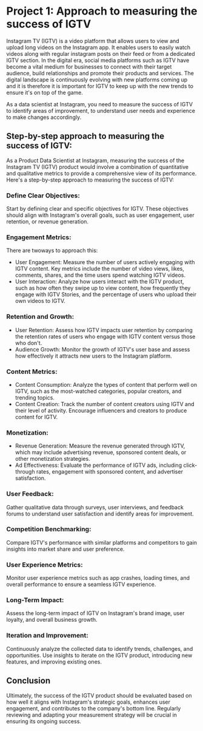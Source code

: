# Project 1: Approach to measuring the success of IGTV
Instagram TV (IGTV) is a video platform that allows users to view and upload long videos on the Instagram app.
It enables users to easily watch videos along with regular instagram posts on their feed or from a dedicated
IGTV section. In the digital era, social media platforms such as IGTV have become a vital medium for businesses to connect with their target audience, build relationships and promote their products and services.
The digital landscape is continuously evolving with new platforms coming up and it is therefore it is important for IGTV to keep up with the new trends to ensure it's on top of the game. 

As a data scientist at Instagram, you need to measure the success of IGTV to identify areas of improvement, to understand user needs and experience to make changes accordingly.


## Step-by-step approach to measuring the success of IGTV:

As a Product Data Scientist at Instagram, measuring the success of the Instagram TV (IGTV) product would involve a combination of quantitative and qualitative metrics to provide a comprehensive view of its performance. Here's a step-by-step approach to measuring the success of IGTV:

### Define Clear Objectives:
Start by defining clear and specific objectives for IGTV. These objectives should align with Instagram's overall goals, such as user engagement, user retention, or revenue generation.

### Engagement Metrics:
  There are twoways to approach this:
- User Engagement: Measure the number of users actively engaging with IGTV content. Key metrics include the number of video views, likes, comments, shares, and the time users spend watching IGTV videos.
 - User Interaction: Analyze how users interact with the IGTV product, such as how often they swipe up to view content, how frequently they engage with IGTV Stories, and the percentage of users who upload their own videos to IGTV.

### Retention and Growth:
- User Retention: Assess how IGTV impacts user retention by comparing the retention rates of users who engage with IGTV content versus those who don't.
- Audience Growth: Monitor the growth of IGTV's user base and assess how effectively it attracts new users to the Instagram platform.

### Content Metrics:
- Content Consumption: Analyze the types of content that perform well on IGTV, such as the most-watched categories, popular creators, and trending topics.
- Content Creation: Track the number of content creators using IGTV and their level of activity. Encourage influencers and creators to produce content for IGTV.
   
### Monetization:
- Revenue Generation: Measure the revenue generated through IGTV, which may include advertising revenue, sponsored content deals, or other monetization strategies.
- Ad Effectiveness: Evaluate the performance of IGTV ads, including click-through rates, engagement with sponsored content, and advertiser satisfaction.

### User Feedback:
Gather qualitative data through surveys, user interviews, and feedback forums to understand user satisfaction and identify areas for improvement.

### Competition Benchmarking:
Compare IGTV's performance with similar platforms and competitors to gain insights into market share and user preference.

### User Experience Metrics:
Monitor user experience metrics such as app crashes, loading times, and overall performance to ensure a seamless IGTV experience.

### Long-Term Impact:
Assess the long-term impact of IGTV on Instagram's brand image, user loyalty, and overall business growth.

### Iteration and Improvement:
Continuously analyze the collected data to identify trends, challenges, and opportunities. Use insights to iterate on the IGTV product, introducing new features, and improving existing ones.

## Conclusion
Ultimately, the success of the IGTV product should be evaluated based on how well it aligns with Instagram's strategic goals, enhances user engagement, and contributes to the company's bottom line. Regularly reviewing and adapting your measurement strategy will be crucial in ensuring its ongoing success.



 